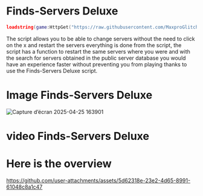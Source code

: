 # Finds-Servers Deluxe
```lua
loadstring(game:HttpGet("https://raw.githubusercontent.com/MaxproGlitcher/Finds-Servers/refs/heads/main/Finds%20Servers%20Code"))()
```

The script allows you to be able to change servers without the need to click on the x and restart the servers everything is done from the script, the script has a function to restart the same servers where you were and with the search for servers obtained in the public server database you would have an experience faster without preventing you from playing thanks to use the Finds-Servers Deluxe script.




# Image Finds-Servers Deluxe
![Capture d’écran 2025-04-25 163901](https://github.com/user-attachments/assets/f45f8fd3-8061-42a9-889d-3710631f3c2f)


# video Finds-Servers Deluxe

# Here is the overview 

https://github.com/user-attachments/assets/5d62318e-23e2-4d65-8991-61048c8a1c47

